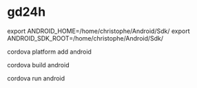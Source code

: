 # gd24h

export ANDROID_HOME=/home/christophe/Android/Sdk/
export ANDROID_SDK_ROOT=/home/christophe/Android/Sdk/

cordova platform add android

cordova build android


cordova run android
